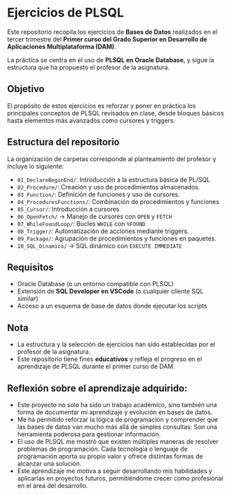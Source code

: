 # Ejercicios de PLSQL

Este repositorio recopila los ejercicios de **Bases de Datos** realizados en el tercer trimestre del **Primer curso del Grado Superior en Desarrollo de Aplicaciones Multiplataforma (DAM)**.  

La práctica se centra en el uso de **PLSQL en Oracle Database**, y sigue la estructura que ha propuesto el profesor de la asignatura.

## Objetivo

El propósito de estos ejercicios es reforzar y poner en práctica los principales conceptos de PLSQL revisados en clase, desde bloques básicos hasta elementos más avanzados como cursores y triggers.

## Estructura del repositorio

La organización de carpetas corresponde al planteamiento del profesor y incluye lo siguiente:

- `01_DeclareBeginEnd/`: Introducción a la estructura básica de PL/SQL
- `02_Procedure/`: Creación y uso de procedimientos almacenados.
- `03_Function/`: Definición de funciones y uso de cursores.
- `04_ProceduresFunctions/`: Combinación de procedimientos y funciones
- `05_Cursor/`: Introducción a cursores
- `06_OpenFetch/` → Manejo de cursores con `OPEN` y `FETCH`
- `07_WhileFoundLoop/`: Bucles `WHILE` con `%FOUND`
- `08_Trigger/`: Automatización de acciones mediante triggers.
- `09_Package/`: Agrupación de procedimientos y funciones en paquetes.
- `10_SQL_Dinamico/` → SQL dinámico con `EXECUTE IMMEDIATE`

## Requisitos

- Oracle Database (o un entorno compatible con PLSQL)  
- Extensión de **SQL Developer en VSCode** (o cualquier cliente SQL similar)  
- Acceso a un esquema de base de datos donde ejecutar los scripts  

## Nota

- La estructura y la selección de ejercicios han sido establecidas por el profesor de la asignatura.  
- Este repositorio tiene fines **educativos** y refleja el progreso en el aprendizaje de PLSQL durante el primer curso de DAM.

## Reflexión sobre el aprendizaje adquirido:

- Este proyecto no solo ha sido un trabajo académico, sino también una forma de documentar mi aprendizaje y evolución en bases de datos.  
- Me ha permitido reforzar la lógica de programación y comprender que las bases de datos van mucho más allá de simples consultas: Son una herramienta poderosa para gestionar información.  
- El uso de PLSQL me mostró que existen múltiples maneras de resolver problemas de programación. Cada tecnología o lenguaje de programación aporta su propio valor y ofrece distintas formas de alcanzar una solución.  
- Este aprendizaje me motiva a seguir desarrollando mis habilidades y aplicarlas en proyectos futuros, permitiéndome crecer como profesional en el área del desarrollo.

